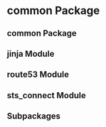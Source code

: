 common Package
==============

common Package
--------------

jinja Module
------------

route53 Module
--------------

sts\_connect Module
-------------------

Subpackages
-----------
